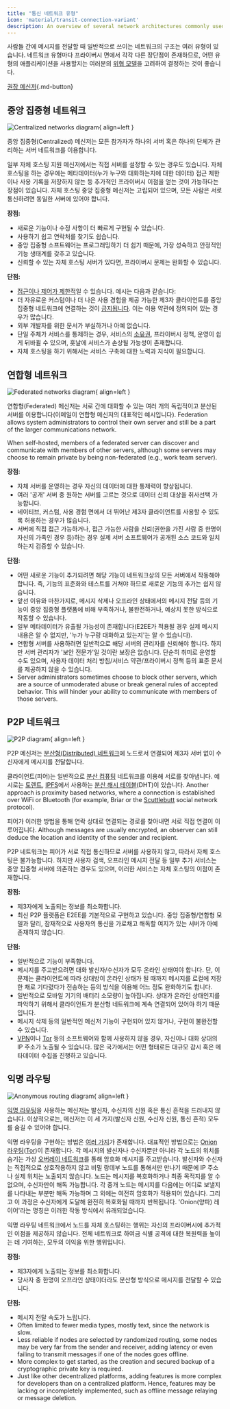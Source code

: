 ```yaml
---
title: "통신 네트워크 유형"
icon: 'material/transit-connection-variant'
description: An overview of several network architectures commonly used by instant messaging applications.
---
```


사람들 간에 메시지를 전달할 때 일반적으로 쓰이는 네트워크의 구조는 여러 유형이 있습니다. 네트워크 유형마다 프라이버시 면에서 각각 다른 장단점이 존재하므로, 어떤 유형의 애플리케이션을 사용할지는 여러분의 [위협 모델](../basics/threat-modeling.md)을 고려하여 결정하는 것이 좋습니다.

[권장 메신저](../real-time-communication.md ""){.md-button}

## 중앙 집중형 네트워크

![Centralized networks diagram](../assets/img/layout/network-centralized.svg){ align=left }

중앙 집중형(Centralized) 메신저는 모든 참가자가 하나의 서버 혹은 하나의 단체가 관리하는 서버 네트워크를 이용합니다.

일부 자체 호스팅 지원 메신저에서는 직접 서버를 설정할 수 있는 경우도 있습니다. 자체 호스팅을 하는 경우에는 메타데이터(누가 누구와 대화하는지에 대한 데이터) 접근 제한이나 사용 기록을 저장하지 않는 등 추가적인 프라이버시 이점을 얻는 것이 가능하다는 장점이 있습니다. 자체 호스팅 중앙 집중형 메신저는 고립되어 있으며, 모든 사람은 서로 통신하려면 동일한 서버에 있어야 합니다.

**장점:**

- 새로운 기능이나 수정 사항이 더 빠르게 구현될 수 있습니다.
- 사용하기 쉽고 연락처를 찾기도 쉽습니다.
- 중앙 집중형 소프트웨어는 프로그래밍하기 더 쉽기 때문에, 가장 성숙하고 안정적인 기능 생태계를 갖추고 있습니다.
- 신뢰할 수 있는 자체 호스팅 서버가 있다면, 프라이버시 문제는 완화할 수 있습니다.

**단점:**

- [접근이나 제어가 제한적](https://drewdevault.com/2018/08/08/Signal.html)일 수 있습니다. 예시는 다음과 같습니다:
- 더 자유로운 커스텀이나 더 나은 사용 경험을 제공 가능한 제3자 클라이언트를 중앙 집중형 네트워크에 연결하는 것이 [금지됩니다](https://github.com/LibreSignal/LibreSignal/issues/37#issuecomment-217211165). 이는 이용 약관에 정의되어 있는 경우가 많습니다.
- 외부 개발자를 위한 문서가 부실하거나 아예 없습니다.
- 단일 주체가 서비스를 통제하는 경우, 서비스의 [소유권](https://web.archive.org/web/20210729191953/https://blog.privacytools.io/delisting-wire/), 프라이버시 정책, 운영이 쉽게 뒤바뀔 수 있으며, 훗날에 서비스가 손상될 가능성이 존재합니다.
- 자체 호스팅을 하기 위해서는 서비스 구축에 대한 노력과 지식이 필요합니다.

## 연합형 네트워크

![Federated networks diagram](../assets/img/layout/network-decentralized.svg){ align=left }

연합형(Federated) 메신저는 서로 간에 대화할 수 있는 여러 개의 독립적이고 분산된 서버를 이용합니다(이메일이 연합형 메신저의 대표적인 예시입니다). Federation allows system administrators to control their own server and still be a part of the larger communications network.

When self-hosted, members of a federated server can discover and communicate with members of other servers, although some servers may choose to remain private by being non-federated (e.g., work team server).

**장점:**

- 자체 서버를 운영하는 경우 자신의 데이터에 대한 통제력이 향상됩니다.
- 여러 '공개' 서버 중 원하는 서버를 고르는 것으로 데이터 신뢰 대상을 취사선택 가능합니다.
- 네이티브, 커스텀, 사용 경험 면에서 더 뛰어난 제3자 클라이언트를 사용할 수 있도록 허용하는 경우가 많습니다.
- 서버에 직접 접근 가능하거나, 접근 가능한 사람을 신뢰(권한을 가진 사람 중 한명이 자신의 가족인 경우 등)하는 경우 실제 서버 소프트웨어가 공개된 소스 코드와 일치하는지 검증할 수 있습니다.

**단점:**

- 어떤 새로운 기능이 추가되려면 해당 기능이 네트워크상의 모든 서버에서 작동해야 합니다. 즉, 기능의 표준화와 테스트를 거쳐야 하므로 새로운 기능의 추가는 쉽지 않습니다.
- 앞선 이유와 마찬가지로, 메시지 삭제나 오프라인 상태에서의 메시지 전달 등의 기능이 중앙 집중형 플랫폼에 비해 부족하거나, 불완전하거나, 예상치 못한 방식으로 작동할 수 있습니다.
- 일부 메타데이터가 유출될 가능성이 존재합니다(E2EE가 적용될 경우 실제 메시지 내용은 알 수 없지만, '누가 누구랑 대화하고 있는지'는 알 수 있습니다).
- 연합형 서버를 사용하려면 일반적으로 해당 서버의 관리자를 신뢰해야 합니다. 하지만 서버 관리자가 '보안 전문가'일 것이란 보장은 없습니다. 단순히 취미로 운영할 수도 있으며, 사용자 데이터 처리 방침/서비스 약관/프라이버시 정책 등의 표준 문서를 제공하지 않을 수 있습니다.
- Server administrators sometimes choose to block other servers, which are a source of unmoderated abuse or break general rules of accepted behavior. This will hinder your ability to communicate with members of those servers.

## P2P 네트워크

![P2P diagram](../assets/img/layout/network-distributed.svg){ align=left }

P2P 메신저는 [분산형(Distributed) 네트워크](https://en.wikipedia.org/wiki/Distributed_networking)에 노드로서 연결되어 제3자 서버 없이 수신자에게 메시지를 전달합니다.

클라이언트(피어)는 일반적으로 [분산 컴퓨팅](https://en.wikipedia.org/wiki/Distributed_computing) 네트워크를 이용해 서로를 찾아냅니다. 예시로는 [토렌트](https://ko.wikipedia.org/wiki/%EB%B9%84%ED%8A%B8%ED%86%A0%EB%A0%8C%ED%8A%B8), [IPFS](https://ko.wikipedia.org/wiki/InterPlanetary_File_System)에서 사용하는 [분산 해시 테이블](https://ko.wikipedia.org/wiki/%EB%B6%84%EC%82%B0_%ED%95%B4%EC%8B%9C_%ED%85%8C%EC%9D%B4%EB%B8%94)(DHT)이 있습니다. Another approach is proximity based networks, where a connection is established over WiFi or Bluetooth (for example, Briar or the [Scuttlebutt](https://www.scuttlebutt.nz) social network protocol).

피어가 이러한 방법을 통해 연락 상대로 연결되는 경로를 찾아내면 서로 직접 연결이 이루어집니다. Although messages are usually encrypted, an observer can still deduce the location and identity of the sender and recipient.

P2P 네트워크는 피어가 서로 직접 통신하므로 서버를 사용하지 않고, 따라서 자체 호스팅은 불가능합니다. 하지만 사용자 검색, 오프라인 메시지 전달 등 일부 추가 서비스는 중앙 집중형 서버에 의존하는 경우도 있으며, 이러한 서비스는 자체 호스팅의 이점이 존재합니다.

**장점:**

- 제3자에게 노출되는 정보를 최소화합니다.
- 최신 P2P 플랫폼은 E2EE를 기본적으로 구현하고 있습니다. 중앙 집중형/연합형 모델과 달리, 잠재적으로 사용자의 통신을 가로채고 해독할 여지가 있는 서버가 아예 존재하지 않습니다.

**단점:**

- 일반적으로 기능이 부족합니다.
- 메시지를 주고받으려면 대화 발신자/수신자가 모두 온라인 상태여야 합니다. 단, 이 문제는 클라이언트에 따라 상대방이 온라인 상태가 될 때까지 메시지를 로컬에 저장한 채로 기다렸다가 전송하는 등의 방식을 이용해 어느 정도 완화하기도 합니다.
- 일반적으로 모바일 기기의 배터리 소모량이 높아집니다. 상대가 온라인 상태인지를 파악하기 위해서 클라이언트가 분산형 네트워크에 계속 연결되어 있어야 하기 때문입니다.
- 메시지 삭제 등의 일반적인 메신저 기능이 구현되어 있지 않거나, 구현이 불완전할 수 있습니다.
- [VPN](../vpn.md)이나 [Tor](../tor.md) 등의 소프트웨어와 함께 사용하지 않을 경우, 자신이나 대화 상대의 IP 주소가 노출될 수 있습니다. 많은 국가에서는 어떤 형태로든 대규모 감시 혹은 메타데이터 수집을 진행하고 있습니다.

## 익명 라우팅

![Anonymous routing diagram](../assets/img/layout/network-anonymous-routing.svg){ align=left }

[익명 라우팅](https://doi.org/10.1007/978-1-4419-5906-5_628)을 사용하는 메신저는 발신자, 수신자의 신원 혹은 통신 흔적을 드러내지 않습니다. 이상적으로는, 메신저는 이 세 가지(발신자 신원, 수신자 신원, 통신 흔적) 모두를 숨길 수 있어야 합니다.

익명 라우팅을 구현하는 방법은 [여러 가지](https://doi.org/10.1145/3182658)가 존재합니다. 대표적인 방법으로는 [Onion 라우팅](https://en.wikipedia.org/wiki/Onion_routing)([Tor](tor-overview.md))이 존재합니다. 각 메시지의 발신자나 수신자뿐만 아니라 각 노드의 위치를 숨기는 가상 [오버레이 네트워크](https://en.wikipedia.org/wiki/Overlay_network)를 통해 암호화 메시지를 주고받습니다. 발신자와 수신자는 직접적으로 상호작용하지 않고 비밀 랑데부 노드를 통해서만 만나기 때문에 IP 주소나 실제 위치는 노출되지 않습니다. 노드는 메시지를 복호화하거나 최종 목적지를 알 수 없으며, 수신자만이 해독 가능합니다. 각 중개 노드는 메시지를 다음에는 어디로 보낼지를 나타내는 부분만 해독 가능하며 그 외에는 여전히 암호화가 적용되어 있습니다. 그리고 이 과정은 수신자에게 도달해 완전히 복호화될 때까지 반복됩니다. 'Onion(양파) 레이어'라는 명칭은 이러한 작동 방식에서 유래되었습니다.

익명 라우팅 네트워크에서 노드를 자체 호스팅하는 행위는 자신의 프라이버시에 추가적인 이점을 제공하지 않습니다. 전체 네트워크로 하여금 식별 공격에 대한 복원력을 높이는 데 기여하는, 모두의 이익을 위한 행위입니다.

**장점:**

- 제3자에게 노출되는 정보를 최소화합니다.
- 당사자 중 한명이 오프라인 상태이더라도 분산형 방식으로 메시지를 전달할 수 있습니다.

**단점:**

- 메시지 전달 속도가 느립니다.
- Often limited to fewer media types, mostly text, since the network is slow.
- Less reliable if nodes are selected by randomized routing, some nodes may be very far from the sender and receiver, adding latency or even failing to transmit messages if one of the nodes goes offline.
- More complex to get started, as the creation and secured backup of a cryptographic private key is required.
- Just like other decentralized platforms, adding features is more complex for developers than on a centralized platform. Hence, features may be lacking or incompletely implemented, such as offline message relaying or message deletion.
